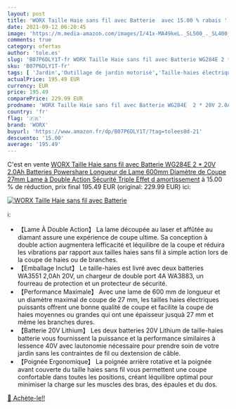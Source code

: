 ```yaml
---
layout: post
title: 'WORX Taille Haie sans fil avec Batterie  avec 15.00 % rabais '
date: 2021-09-12 06:20:45
image: 'https://m.media-amazon.com/images/I/41x-MA49keL._SL500_._SL400_.jpg'
comments: true
category: ofertas
author: 'tole.es'
slug: 'B07P6DLY1T-fr WORX Taille Haie sans fil avec Batterie WG284E 2 * 20V...'
sku: 'B07P6DLY1T-fr'
tags: [ 'Jardin','Outillage de jardin motorisé','Taille-haies électriques','Tondeuses et outillage de jardin motorisé','worx', ]
actualPrice: 195.49 EUR
currency: EUR
price: 195.49
comparePrice: 229.99 EUR
prodname: 'WORX Taille Haie sans fil avec Batterie WG284E  2 * 20V 2.0Ah Batteries  Powershare  Longueur de Lame 600mm  Diamètre de Coupe 27mm  Lame à Double Action  Sécurité Triple  Effet d amortissement'
country: 'fr'
flag: '🇫🇷'
brand: 'WORX'
buyurl: 'https://www.amazon.fr/dp/B07P6DLY1T/?tag=tolees0d-21'
descuento: '15.00'
average: '195.49'
---
```


C'est en vente [WORX Taille Haie sans fil avec Batterie WG284E  2 * 20V 2.0Ah Batteries  Powershare  Longueur de Lame 600mm  Diamètre de Coupe 27mm  Lame à Double Action  Sécurité Triple  Effet d amortissement](https://www.amazon.fr/dp/B07P6DLY1T/?tag=tolees0d-21)  à  15.00 % de réduction, prix final  195.49 EUR (original: 229.99 EUR) ici:

[![WORX Taille Haie sans fil avec Batterie ](https://m.media-amazon.com/images/I/41x-MA49keL._SL500_._SL400_.jpg)](https://www.amazon.fr/dp/B07P6DLY1T/?tag=tolees0d-21)

ℹ️:

- 【Lame À Double Action】 La lame découpée au laser et affûtée au diamant assure une expérience de coupe ultime. Sa conception à double action augmentera lefficacité et léquilibre de la coupe et réduira les vibrations par rapport aux tailles haies sans fil à simple action lors de la coupe de haies ou de branches.
- 【Emballage Inclut】 Le taille-haies est livré avec deux batteries WA3551 2,0Ah 20V, un chargeur de double port 4A WA3883, un fourreau de protection et un protecteur de sécurité.
- 【Performance Maximale】 Avec une lame de 600 mm de longueur et un diamètre maximal de coupe de 27 mm, les tailles haies électriques puissants offrent une bonne qualité de coupe et facilite la coupe de haies moyennes ou grandes qui ont une épaisseur jusquà 27 mm et même les branches dures.
- 【Batterie 20V Lithium】 Les deux batteries 20V Lithium de taille-haies batterie vous fournissent la puissance et la performance similaires à lessence 40V avec lautonomie nécessaire pour prendre soin de votre jardin sans les contraintes de fil ou dextension de câble.
- 【Poignée Ergonomique】 La poignée arrière rotative et la poignée avant couverte du taille haies sans fil vous permettent une coupe confortable dans toutes les positions, créant léquilibre optimal pour minimiser la charge sur les muscles des bras, des épaules et du dos.

[🛒 Achète-le!!](https://www.amazon.fr/dp/B07P6DLY1T/?tag=tolees0d-21)
